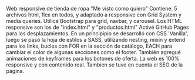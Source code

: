 Web responsive de tienda de ropa "Me visto como quiero"
Contiene: 5 archivos html, flex en todos, y adaptado a responsive con Grid System y media queries.
Utilicé Bootstrap para grid, navbar, y carousel.
Los HTML responsive son los de "index.html" y "productos.html"
Activé GitHub Pages para los desplazamientos.
En un principipio se desarrolló con CSS 'Vanilla', luego se pasó la hoja de estilos a SASS, utilizando nesting, mixin y extend para los links, bucles con FOR en la sección de catálogo, EACH para cambiar el color de algunas secciones como el footer. También agregué animaciones de keyframes para los botones de oferta.
La web es 100% responsive y con contenido real.
Tambien se tuvo en cuenta el SEO de la página.

